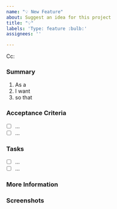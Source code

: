 ```yaml
---
name: "💡 New Feature"
about: Suggest an idea for this project
title: "💡"
labels: 'Type: feature :bulb:'
assignees: ''

---
```


<!-- These comments automatically delete -->
<!-- **Tip:** Delete parts that are not relevant -->
<!-- Next to Cc:, @ mention users who should be in the loop -->
Cc:

### Summary
<!-- In the summary use the below convention if it fits. The important point is to think about to who this change applies to -->
<!-- i.e. the context of the change. This is important information both when thinking about the creation of features (one -->
<!-- feature vs multiple features and when considering the feature implementation. -->
<!-- However, if the below structure does not work for the change (it might be because it is a system change), you can delete -->
<!-- the text and enter your own summary -->

1. As a <!-- user concerned by the story -->
2. I want <!-- goal of the story -->
3. so that <!-- reason for the story - this is optional if more details are provided in the description below -->
  
<!-- Description section -->
<!-- This should expand on the above summary if necessary -->

### Acceptance Criteria
<!-- You should provide a list of criteria to measure if this issue has been satisfied -->
- [ ] ...
- [ ] ...

### Tasks
<!--Add GitHub tasks-->
<!--Link to any issues that need completing before this issue here, e.g. - [] #32 -->
- [ ] ...
- [ ] ...

### More Information
<!-- Add any other context here. -->

### Screenshots
<!-- If applicable, add screenshots to help explain your problem. -->

<!-- Note that if a conversation about this issue is happening, the outcome should be captured here within the issue -->
<!-- description, not in the comments -->
